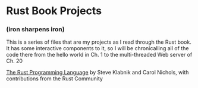 # Rust Book Projects
### (iron sharpens iron)
This is a series of files that are my projects as I read through the Rust book. It has some interactive components to it, so I will be chronicalling all of the code there from the hello world in Ch. 1 to the multi-threaded Web server of Ch. 20

[The Rust Programming Language](https://doc.rust-lang.org/book) by Steve Klabnik and Carol Nichols, with contributions from the Rust Community
